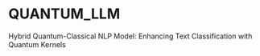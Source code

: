 # QUANTUM_LLM
Hybrid Quantum-Classical NLP Model: Enhancing Text Classification with Quantum Kernels
